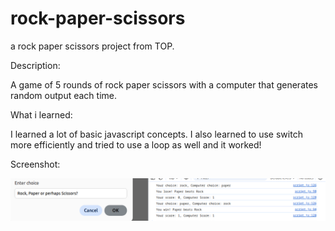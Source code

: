 # rock-paper-scissors
a rock paper scissors project from TOP.

Description: 

A game of 5 rounds of rock paper scissors with a computer that generates random output each time.



What i learned:

I learned a lot of basic javascript concepts.
I also learned to use switch more efficiently and tried to use a loop as well and it worked!

Screenshot:

![](screenshot.png)

